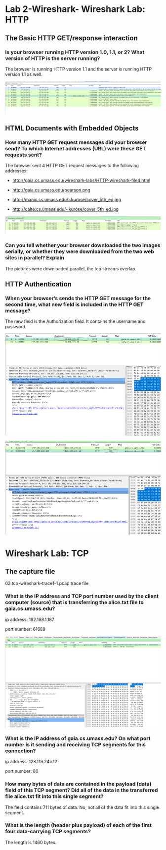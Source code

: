 # Lab 2-Wireshark- Wireshark Lab: HTTP

## The Basic HTTP GET/response interaction

### Is your browser running HTTP version 1.0, 1.1, or 2?  What version of HTTP is the server running?

The browser is running HTTP version 1.1 and the server is running HTTP version 1.1 as well.

![Http](img/2022-10-12-09-50-41.png)

## HTML Documents with Embedded Objects

### How many HTTP GET request messages did your browser send?  To which Internet addresses (URL) were these GET requests sent?

The browser sent 4 HTTP GET request messages to the following addresses:

- <http://gaia.cs.umass.edu/wireshark-labs/HTTP-wireshark-file4.html>

- <http://gaia.cs.umass.edu/pearson.png>

- <http://manic.cs.umass.edu/~kurose/cover_5th_ed.jpg>

- <http://caite.cs.umass.edu/~kurose/cover_5th_ed.jpg>

![Get requests](img/2022-10-12-09-57-40.png)

### Can you tell whether your browser downloaded the two images serially, or  whether they were downloaded from the two web sites in parallel?  Explain

The pictures were downloaded parallel, the tcp streams overlap.

## HTTP Authentication

### When your browser’s sends the HTTP GET message for the second time, what  new field is included in the HTTP GET message?

The new field is the Authorization field. It contains the username and password.

![request 1](img/2022-10-12-10-11-04.png)

![request 2](img/2022-10-12-10-11-21.png)

# Wireshark Lab: TCP

## The capture file

02.tcp-wireshark-trace1-1.pcap trace file

### What is the IP address and TCP port number used by the client computer (source) that is transferring the alice.txt file to gaia.cs.umass.edu?

ip address: 192.168.1.187

port number: 61689

![foto](img/2022-10-12-10-36-56.png)

### What is the IP address of gaia.cs.umass.edu? On what port number is it sending and receiving TCP segments for this connection?

ip address: 128.119.245.12

port number: 80

### How many bytes of data are contained in the payload (data) field of this TCP segment? Did all of the data in the transferred file alice.txt fit into this single segment?

The field contains 711 bytes of data. No, not all of the data fit into this single segment.

### What is the length (header plus payload) of each of the first four data-carrying TCP segments?

The length is 1460 bytes.